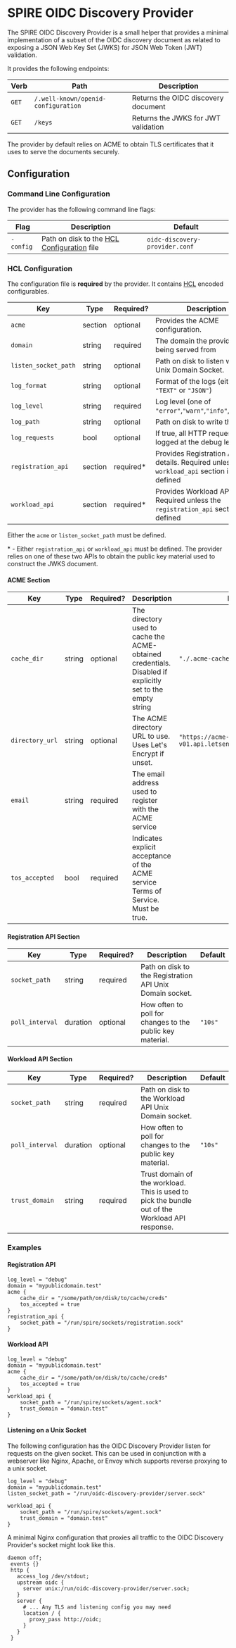 # SPIRE OIDC Discovery Provider

The SPIRE OIDC Discovery Provider is a small helper that provides a minimal
implementation of a subset of the OIDC discovery document as related to
exposing a JSON Web Key Set (JWKS) for JSON Web Token (JWT) validation.

It provides the following endpoints:

| Verb  | Path                                | Description                               |
| ----- | ------------------------------------| ------------------------------------------|
| `GET` | `/.well-known/openid-configuration` | Returns the OIDC discovery document       |
| `GET` | `/keys`                             | Returns the JWKS for JWT validation       |

The provider by default relies on ACME to obtain TLS certificates that it uses to
serve the documents securely.

## Configuration

### Command Line Configuration

The provider has the following command line flags:

| Flag         | Description                                                      | Default                        |
| ------------ | -----------------------------------------------------------------| ------------------------------ |
| `-config`    | Path on disk to the [HCL Configuration](#hcl-configuration) file | `oidc-discovery-provider.conf` |


### HCL Configuration

The configuration file is **required** by the provider. It contains
[HCL](https://github.com/hashicorp/hcl) encoded configurables.

| Key                  | Type    | Required? | Description                              | Default |
| -------------------- | --------| ---------| ----------------------------------------- | ------- |
| `acme`               | section | optional | Provides the ACME configuration. | |
| `domain`             | string  | required | The domain the provider is being served from | |
| `listen_socket_path` | string  | optional | Path on disk to listen with a Unix Domain Socket. | |
| `log_format`         | string  | optional | Format of the logs (either `"TEXT"` or `"JSON"`) | `""` |
| `log_level`          | string  | required | Log level (one of `"error"`,`"warn"`,`"info"`,`"debug"`) | `"info"` |
| `log_path`           | string  | optional | Path on disk to write the log | |
| `log_requests`       | bool    | optional | If true, all HTTP requests are logged at the debug level | false |
| `registration_api`   | section | required\* | Provides Registration API details. Required unless the `workload_api` section is defined | |
| `workload_api`       | section | required\* | Provides Workload API details. Required unless the `registration_api` section is defined | |

Either the `acme` or `listen_socket_path` must be defined.

\* - Either `registration_api` or `workload_api` must be defined. The provider relies on one of these two APIs to obtain the public key material used to construct the JWKS document.

#### ACME Section

| Key                | Type    | Required?   | Description                              | Default |
| ------------------ | --------| ----------- | ----------------------------------------- | ------- |
| `cache_dir`        | string  | optional    | The directory used to cache the ACME-obtained credentials. Disabled if explicitly set to the empty string | `"./.acme-cache"` |
| `directory_url`    | string  | optional    | The ACME directory URL to use. Uses Let's Encrypt if unset. | `"https://acme-v01.api.letsencrypt.org/directory"` |
| `email`            | string  | required    | The email address used to register with the ACME service | |
| `tos_accepted`     | bool    | required    | Indicates explicit acceptance of the ACME service Terms of Service. Must be true. | |

#### Registration API Section

| Key                | Type     | Required? | Description                              | Default |
| ------------------ | -------- | ---------| ----------------------------------------- | ------- |
| `socket_path`      | string   | required | Path on disk to the Registration API Unix Domain socket. | |
| `poll_interval`    | duration | optional | How often to poll for changes to the public key material. | `"10s"` |

#### Workload API Section

| Key                | Type     | Required? | Description                              | Default |
| ------------------ | -------- | ---------| ----------------------------------------- | ------- |
| `socket_path`      | string   | required | Path on disk to the Workload API Unix Domain socket. | |
| `poll_interval`    | duration | optional | How often to poll for changes to the public key material. | `"10s"` |
| `trust_domain`     | string   | required | Trust domain of the workload. This is used to pick the bundle out of the Workload API response. | |

### Examples

#### Registration API

```
log_level = "debug"
domain = "mypublicdomain.test"
acme {
    cache_dir = "/some/path/on/disk/to/cache/creds"
    tos_accepted = true
}
registration_api {
    socket_path = "/run/spire/sockets/registration.sock"
}
```

#### Workload API

```
log_level = "debug"
domain = "mypublicdomain.test"
acme {
    cache_dir = "/some/path/on/disk/to/cache/creds"
    tos_accepted = true
}
workload_api {
    socket_path = "/run/spire/sockets/agent.sock"
    trust_domain = "domain.test"
}
```

#### Listening on a Unix Socket

The following configuration has the OIDC Discovery Provider listen for requests
on the given socket.  This can be used in conjunction with a webserver like 
Nginx, Apache, or Envoy which supports reverse proxying to a unix socket.


```
log_level = "debug"
domain = "mypublicdomain.test"
listen_socket_path = "/run/oidc-discovery-provider/server.sock"

workload_api {
    socket_path = "/run/spire/sockets/agent.sock"
    trust_domain = "domain.test"
}
```

A minimal Nginx configuration that proxies all traffic to the OIDC Discovery 
Provider's socket might look like this.

```
daemon off;
 events {}
 http {
   access_log /dev/stdout;
   upstream oidc {
     server unix:/run/oidc-discovery-provider/server.sock;
   }
   server {
     # ... Any TLS and listening config you may need
     location / {
       proxy_pass http://oidc;
     }
   }
 }
```